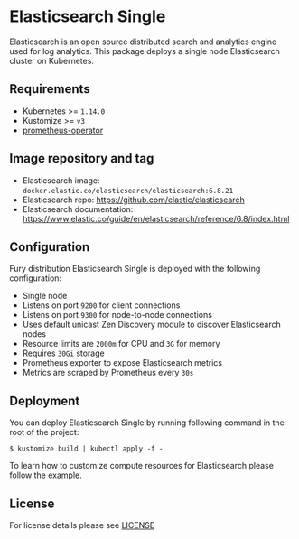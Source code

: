 # Elasticsearch Single

Elasticsearch is an open source distributed search and analytics engine used for
log analytics. This package deploys a single node Elasticsearch cluster on
Kubernetes.

## Requirements

- Kubernetes >= `1.14.0`
- Kustomize >= `v3`
- [prometheus-operator](https://github.com/sighup-io/fury-kubernetes-monitoring/tree/master/katalog/prometheus-operator)


## Image repository and tag

* Elasticsearch image: `docker.elastic.co/elasticsearch/elasticsearch:6.8.21`
* Elasticsearch repo: https://github.com/elastic/elasticsearch
* Elasticsearch documentation: https://www.elastic.co/guide/en/elasticsearch/reference/6.8/index.html


## Configuration

Fury distribution Elasticsearch Single is deployed with the following configuration:

- Single node
- Listens on port `9200` for client connections
- Listens on port `9300` for node-to-node connections
- Uses default unicast Zen Discovery module to discover Elasticsearch nodes
- Resource limits are `2000m` for CPU and `3G` for memory
- Requires `30Gi` storage
- Prometheus exporter to expose Elasticsearch metrics
- Metrics are scraped by Prometheus every `30s`


## Deployment

You can deploy Elasticsearch Single by running following command in the root of
the project:

```shell
$ kustomize build | kubectl apply -f -
```

To learn how to customize compute resources for Elasticsearch please follow the
[example](../../examples/elasticsearch-resources).


## License

For license details please see [LICENSE](../../LICENSE)
